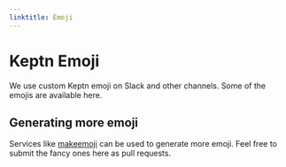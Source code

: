 ```yaml
---
linktitle: Emoji
---
```


# Keptn Emoji

We use custom Keptn emoji on Slack and other channels.
Some of the emojis are available here.

## Generating more emoji

Services like [makeemoji](https://makeemoji.com/) can be used to generate more emoji.
Feel free to submit the fancy ones here as pull requests.

